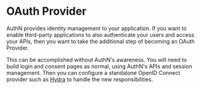 # OAuth Provider

AuthN provides identity management to your application. If you want to enable third-party
applications to also authenticate your users and access your APIs, then you want to take the
additional step of becoming an OAuth Provider.

This can be accomplished without AuthN's awareness. You will need to build login and consent pages
as normal, using AuthN's APIs and session management. Then you can configure a standalone OpenID
Connect provider such as [Hydra](https://github.com/ory/hydra) to handle the new responsibilities.

